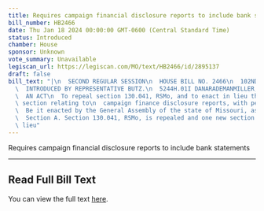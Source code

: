 ```yaml
---
title: Requires campaign financial disclosure reports to include bank statements
bill_number: HB2466
date: Thu Jan 18 2024 00:00:00 GMT-0600 (Central Standard Time)
status: Introduced
chamber: House
sponsor: Unknown
vote_summary: Unavailable
legiscan_url: https://legiscan.com/MO/text/HB2466/id/2895137
draft: false
bill_text: "|\n  SECOND REGULAR SESSION\n  HOUSE BILL NO. 2466\n  102ND GENERAL ASSEMBLY\n\
  \  INTRODUCED BY REPRESENTATIVE BUTZ.\n  5244H.01I DANARADEMANMILLER,ChiefClerk\n\
  \  AN ACT\n  To repeal section 130.041, RSMo, and to enact in lieu thereof one new\
  \ section relating to\n  campaign finance disclosure reports, with penalty provisions.\n\
  \  Be it enacted by the General Assembly of the state of Missouri, as follows:\n\
  \  Section A. Section 130.041, RSMo, is repealed and one new section enacted in\
  \ lieu"
---
```

Requires campaign financial disclosure reports to include bank statements

---

## Read Full Bill Text

You can view the full text [here](https://legiscan.com/MO/text/HB2466/id/2895137).
